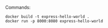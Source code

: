 Commands:

```
docker build -t express-hello-world .
docker run -p 8000:8080 express-hello-world
```